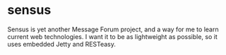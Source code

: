 # sensus

Sensus is yet another Message Forum project, and a way for me to learn current web technologies. I want it to be as lightweight as possible, so it uses embedded Jetty and RESTeasy.
